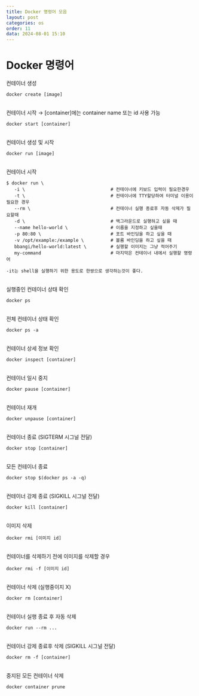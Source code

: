 ```yaml
---
title: Docker 명령어 모음
layout: post
categories: os
order: 11
data: 2024-08-01 15:10
---
```


# Docker 명령어

컨테이너 생성
```
docker create [image]
```

<br>
컨테이너 시작 → [container]에는 container name 또는 id 사용 가능

```
docker start [container]
```

<br>
컨테이너 생성 및 시작

```
docker run [image]
```

<br>
컨테이너 시작

```
$ docker run \                         
   -i \                                # 컨테이너에 키보드 입력이 필요한경우
   -t \                                # 컨테이너에 TTY할당하여 터미널 이용이 필요한 경우
   --rm \                              # 컨테이너 실행 종료후 자동 삭제가 필요할때
   -d \                                # 백그라운드로 실행하고 싶을 때
   --name hello-world \                # 이름을 지정하고 싶을때
   -p 80:80 \                          # 포트 바인딩을 하고 싶을 때
   -v /opt/example:/example \          # 볼륨 바인딩을 하고 싶을 때
   bbangi/hello-world:latest \         # 실행할 이미지는 그냥 적어주기
   my-command                          # 마지막은 컨테이너 내에서 실행할 명령어

-it는 shell을 실행하기 위한 용도로 한쌍으로 생각하는것이 좋다.
```

<br>
실행중인 컨테이너 상태 확인

```
docker ps
```

<br>
전체 컨테이너 상태 확인

```
docker ps -a
```

<br>
컨테이너 상세 정보 확인

```
docker inspect [container]
```

<br>
컨테이너 일시 중지

```
docker pause [container]
```

<br>
컨테이너 재개

```
docker unpause [container]
```

<br>
컨테이너 종료 (SIGTERM 시그널 전달)

```
docker stop [container]
```

<br>
모든 컨테이너 종료

```
docker stop $(docker ps -a -q)
```

<br>
컨테이너 강제 종료 (SIGKILL 시그널 전달)

```
docker kill [container]
```

<br>
이미지 삭제

```
docker rmi [이미지 id]
```

<br>
컨테이너를 삭제하기 전에 이미지를 삭제할 경우

```
docker rmi -f [이미지 id]
```

<br>
컨테이너 삭제 (실행중이지 X)

```
docker rm [container]
```

<br>
컨테이너 실행 종료 후 자동 삭제

```
docker run --rm ...
```

<br>
컨테이너 강제 종료후 삭제 (SIGKILL 시그널 전달)

```
docker rm -f [container]
```

<br>
중지된 모든 컨테이너 삭제

```
docker container prune
```